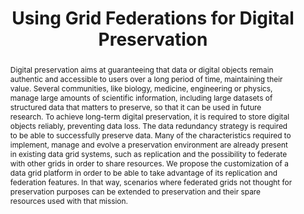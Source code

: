 ---
abstract: Digital preservation aims at guaranteeing that data or digital objects remain
  authentic and accessible to users over a long period of time, maintaining their
  value. Several communities, like biology, medicine, engineering or physics, manage
  large amounts of scientific information, including large datasets of structured
  data that matters to preserve, so that it can be used in future research. To achieve
  long-term digital preservation, it is required to store digital objects  reliably,
  preventing data loss. The data redundancy strategy is required to be able to successfully
  preserve data. Many of the characteristics required to implement, manage and evolve
  a preservation environment are already present in existing data grid systems, such
  as replication and the possibility to federate with other grids in order to share
  resources. We propose the customization of a data grid platform in order to be able
  to take advantage of its replication and federation features. In that way, scenarios
  where federated grids not thought for preservation purposes can be extended to preservation
  and their spare resources used with that mission.
creators:
- Antunes, Gonçalo
- Pina, Helder
date: null
document_url: https://services.phaidra.univie.ac.at/api/object/o:294216/download
grand_parent: iPRES
institutions: []
keywords:
- singapore
- data grids
- digital preservation
- redundancy
- federations
- replication
landing_page_url: https://phaidra.univie.ac.at/o:294216
language: eng
layout: publication
license: CC BY-SA 3.0 AT
notes_url: null
parent: iPRES 2011
presentation_url: null
publication_type: paper
size: 547084
source_name: iPRES
title: Using Grid Federations for Digital Preservation
year: 2011
---